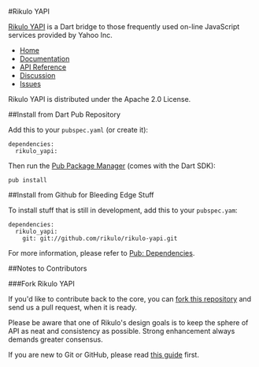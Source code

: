 #Rikulo YAPI

[Rikulo YAPI](http://rikulo.org) is a Dart bridge to 
those frequently used on-line JavaScript services provided by Yahoo Inc. 

* [Home](http://rikulo.org)
* [Documentation](http://docs.rikulo.org)
* [API Reference](http://api.rikulo.org/rikulo-yapi/latest)
* [Discussion](http://stackoverflow.com/questions/tagged/rikulo)
* [Issues](https://github.com/rikulo/rikulo-yapi/issues)

Rikulo YAPI is distributed under the Apache 2.0 License.

##Install from Dart Pub Repository

Add this to your `pubspec.yaml` (or create it):

    dependencies:
      rikulo_yapi:

Then run the [Pub Package Manager](http://pub.dartlang.org/doc) (comes with the Dart SDK):

    pub install

##Install from Github for Bleeding Edge Stuff

To install stuff that is still in development, add this to your `pubspec.yam`:

    dependencies:
      rikulo_yapi:
        git: git://github.com/rikulo/rikulo-yapi.git

For more information, please refer to [Pub: Dependencies](http://pub.dartlang.org/doc/pubspec.html#dependencies).

##Notes to Contributors

###Fork Rikulo YAPI

If you'd like to contribute back to the core, you can [fork this repository](https://help.github.com/articles/fork-a-repo) and send us a pull request, when it is ready.

Please be aware that one of Rikulo's design goals is to keep the sphere of API as neat and consistency as possible. Strong enhancement always demands greater consensus.

If you are new to Git or GitHub, please read [this guide](https://help.github.com/) first.
